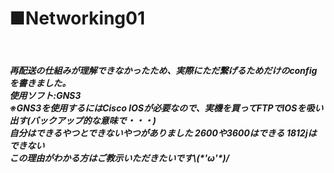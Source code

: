 <h1>■Networking01</h1><br>
<h5>再配送の仕組みが理解できなかったため、実際にただ繋げるためだけのconfigを書きました。<br>
使用ソフト:GNS3<br>
※GNS3を使用するにはCisco IOSが必要なので、実機を買ってFTPでIOSを吸い出す(バックアップ的な意味で・・・)<br>
自分はできるやつとできないやつがありました 2600や3600はできる 1812jはできない<br>
この理由がわかる方はご教示いただきたいです\(*'ω'*)/
